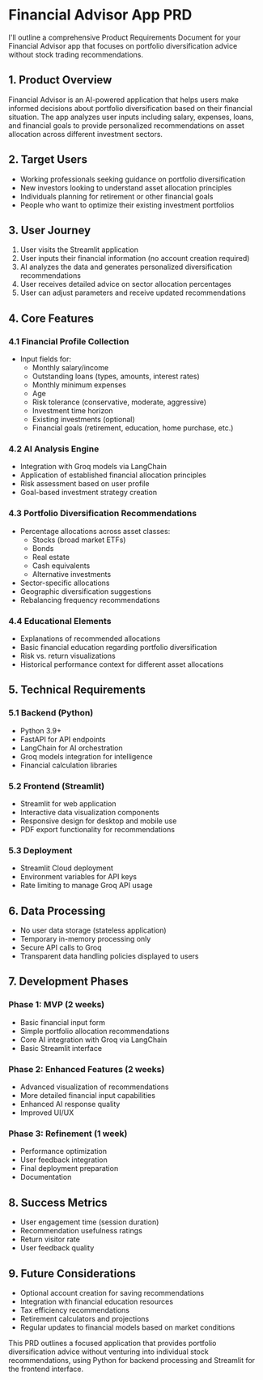 # Financial Advisor App PRD

I'll outline a comprehensive Product Requirements Document for your Financial Advisor app that focuses on portfolio diversification advice without stock trading recommendations.

## 1. Product Overview

Financial Advisor is an AI-powered application that helps users make informed decisions about portfolio diversification based on their financial situation. The app analyzes user inputs including salary, expenses, loans, and financial goals to provide personalized recommendations on asset allocation across different investment sectors.

## 2. Target Users

- Working professionals seeking guidance on portfolio diversification
- New investors looking to understand asset allocation principles
- Individuals planning for retirement or other financial goals
- People who want to optimize their existing investment portfolios

## 3. User Journey

1. User visits the Streamlit application
2. User inputs their financial information (no account creation required)
3. AI analyzes the data and generates personalized diversification recommendations
4. User receives detailed advice on sector allocation percentages
5. User can adjust parameters and receive updated recommendations

## 4. Core Features

### 4.1 Financial Profile Collection
- Input fields for:
  - Monthly salary/income
  - Outstanding loans (types, amounts, interest rates)
  - Monthly minimum expenses
  - Age
  - Risk tolerance (conservative, moderate, aggressive)
  - Investment time horizon
  - Existing investments (optional)
  - Financial goals (retirement, education, home purchase, etc.)

### 4.2 AI Analysis Engine
- Integration with Groq models via LangChain
- Application of established financial allocation principles
- Risk assessment based on user profile
- Goal-based investment strategy creation

### 4.3 Portfolio Diversification Recommendations
- Percentage allocations across asset classes:
  - Stocks (broad market ETFs)
  - Bonds
  - Real estate
  - Cash equivalents
  - Alternative investments
- Sector-specific allocations
- Geographic diversification suggestions
- Rebalancing frequency recommendations

### 4.4 Educational Elements
- Explanations of recommended allocations
- Basic financial education regarding portfolio diversification
- Risk vs. return visualizations
- Historical performance context for different asset allocations

## 5. Technical Requirements

### 5.1 Backend (Python)
- Python 3.9+
- FastAPI for API endpoints
- LangChain for AI orchestration
- Groq models integration for intelligence
- Financial calculation libraries

### 5.2 Frontend (Streamlit)
- Streamlit for web application
- Interactive data visualization components
- Responsive design for desktop and mobile use
- PDF export functionality for recommendations

### 5.3 Deployment
- Streamlit Cloud deployment
- Environment variables for API keys
- Rate limiting to manage Groq API usage

## 6. Data Processing

- No user data storage (stateless application)
- Temporary in-memory processing only
- Secure API calls to Groq
- Transparent data handling policies displayed to users

## 7. Development Phases

### Phase 1: MVP (2 weeks)
- Basic financial input form
- Simple portfolio allocation recommendations
- Core AI integration with Groq via LangChain
- Basic Streamlit interface

### Phase 2: Enhanced Features (2 weeks)
- Advanced visualization of recommendations
- More detailed financial input capabilities
- Enhanced AI response quality
- Improved UI/UX

### Phase 3: Refinement (1 week)
- Performance optimization
- User feedback integration
- Final deployment preparation
- Documentation

## 8. Success Metrics

- User engagement time (session duration)
- Recommendation usefulness ratings
- Return visitor rate
- User feedback quality

## 9. Future Considerations

- Optional account creation for saving recommendations
- Integration with financial education resources
- Tax efficiency recommendations
- Retirement calculators and projections
- Regular updates to financial models based on market conditions

This PRD outlines a focused application that provides portfolio diversification advice without venturing into individual stock recommendations, using Python for backend processing and Streamlit for the frontend interface.